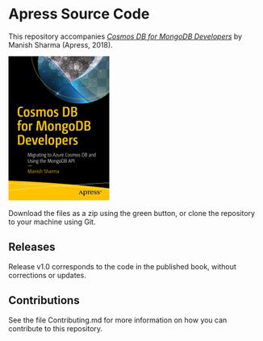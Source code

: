 # Apress Source Code

This repository accompanies [*Cosmos DB for MongoDB Developers*](https://www.apress.com/9781484236819) by Manish Sharma (Apress, 2018).

[comment]: #cover
![Cover image](9781484236819.jpg)

Download the files as a zip using the green button, or clone the repository to your machine using Git.

## Releases

Release v1.0 corresponds to the code in the published book, without corrections or updates.

## Contributions

See the file Contributing.md for more information on how you can contribute to this repository.